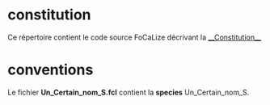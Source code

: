 constitution
==

<p>Ce répertoire contient le code source FoCaLize décrivant la <a href="http://www.conseil-constitutionnel.fr/conseil-constitutionnel/francais/la-constitution/la-constitution-du-4-octobre-1958/texte-integral-de-la-constitution-du-4-octobre-1958-en-vigueur.5074.html" title="Constitution">__Constitution__</a> </p>

conventions 
==

Le fichier __Un_Certain_nom_S.fcl__ contient la __species__ Un_Certain_nom_S.

